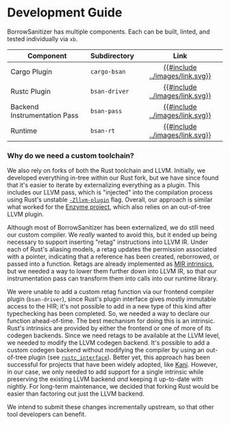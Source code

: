 # Development Guide

BorrowSanitizer has multiple components. Each can be built, linted, and tested individually via `xb`. 

| Component                  | Subdirectory  | Link  |
|----------------------------|---------------|:-----:|
| Cargo Plugin               | `cargo-bsan`  | [{{#include ../images/link.svg}}](https://github.com/BorrowSanitizer/bsan/tree/main/cargo-bsan)  |
| Rustc Plugin               | `bsan-driver` | [{{#include ../images/link.svg}}](https://github.com/BorrowSanitizer/bsan/tree/main/bsan-driver) |
| Backend Instrumentation Pass       | `bsan-pass`   | [{{#include ../images/link.svg}}](https://github.com/BorrowSanitizer/bsan/tree/main/bsan-pass)   |
| Runtime                    | `bsan-rt`     | [{{#include ../images/link.svg}}](https://github.com/BorrowSanitizer/bsan/tree/main/bsan-rt)     |


### Why do we need a custom toolchain? 
We also rely on forks of both the Rust toolchain and LLVM. Initially, we developed everything in-tree within our Rust fork, but we have since found that it's easier to iterate by externalizing everything as a plugin. This includes our LLVM pass, which is "injected" into the compilation process using Rust's unstable [`-Zllvm-plugin`](https://github.com/rust-lang/rust/issues/127577) flag. Overall, our approach is similar what worked for the [Enzyme project](https://github.com/rust-lang/enzyme), which also relies on an out-of-tree LLVM plugin.

Although most of BorrowSanitizer has been externalized, we do still need our custom compiler. We *really* wanted to avoid this, but it ended up being necessary to support inserting "retag" instructions into LLVM IR. Under each of Rust's aliasing models, a retag updates the permission associated with a pointer, indicating that a reference has been created, reborrowed, or passed into a function. Retags are already implemented as [MIR intrinsics](https://doc.rust-lang.org/std/intrinsics/mir/fn.Retag.html), but we needed a way to lower them further down into LLVM IR, so that our instrumentation pass can transform them into calls into our runtime library.

We were unable to add a custom retag function via our frontend compiler plugin (`bsan-driver`), since Rust's plugin interface gives mostly immutable access to the HIR; it's not possible to add in a new type of this kind after typechecking has been completed. So, we needed a way to declare our function ahead-of-time. The best mechanism for doing this is an intrinsic. Rust's intrinsics are provided by either the frontend or one of more of its codegen backends. Since we need retags to be available at the LLVM level, we needed to modify the LLVM codegen backend. It's possible to add a custom codegen backend without modifying the compiler by using an out-of-tree plugin (see [`rustc_interface`](https://doc.rust-lang.org/stable/nightly-rustc/rustc_interface/interface/struct.Config.html#structfield.make_codegen_backend)). Better yet, this approach has been successful for projects that have been widely adopted, like [Kani](https://github.com/model-checking/kani). However, in our case, we only needed to add support for a single intrinsic while preserving the existing LLVM backend *and* keeping it up-to-date with nightly. For long-term maintenance, we decided that forking Rust would be easier than factoring out just the LLVM backend.

We intend to submit these changes incrementally upstream, so that other tool developers can benefit.